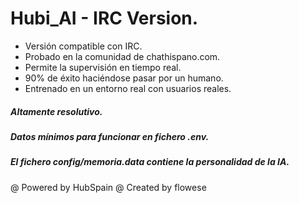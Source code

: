 
# Hubi_AI - IRC Version.

- Versión compatible con IRC.
- Probado en la comunidad de chathispano.com.
- Permite la supervisión en tiempo real.
- 90% de éxito haciéndose pasar por un humano.
- Entrenado en un entorno real con usuarios reales.

##### Altamente resolutivo.
##### Datos mínimos para funcionar en fichero .env.
##### El fichero config/memoria.data contiene la personalidad de la IA.

@ Powered by HubSpain
@ Created by flowese


